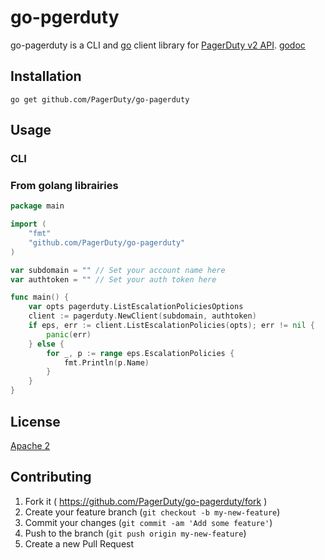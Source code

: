 # go-pgerduty

go-pagerduty is a CLI and [go](https://golang.org/) client library for [PagerDuty v2 API](https://v2.developer.pagerduty.com/v2/page/api-reference).
[godoc](http://godoc.org/github.com/PagerDuty/go-pagerduty)

## Installation

```
go get github.com/PagerDuty/go-pagerduty
```

## Usage

### CLI

### From golang librairies

```go
package main

import (
	"fmt"
	"github.com/PagerDuty/go-pagerduty"
)

var subdomain = "" // Set your account name here
var	authtoken = "" // Set your auth token here

func main() {
	var opts pagerduty.ListEscalationPoliciesOptions
	client := pagerduty.NewClient(subdomain, authtoken)
	if eps, err := client.ListEscalationPolicies(opts); err != nil {
		panic(err)
	} else {
		for _, p := range eps.EscalationPolicies {
			fmt.Println(p.Name)
		}
	}
}
```

## License
[Apache 2](http://www.apache.org/licenses/LICENSE-2.0)

## Contributing

1. Fork it ( https://github.com/PagerDuty/go-pagerduty/fork )
2. Create your feature branch (`git checkout -b my-new-feature`)
3. Commit your changes (`git commit -am 'Add some feature'`)
4. Push to the branch (`git push origin my-new-feature`)
5. Create a new Pull Request
